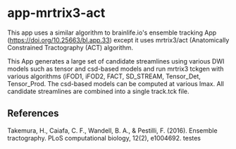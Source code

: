# app-mrtrix3-act

This app uses a similar algorithm to brainlife.io's ensemble tracking App (https://doi.org/10.25663/bl.app.33) except it uses mrtrix3/act (Anatomically Constrained Tractography (ACT) algorithm. 

This App generates a large set of candidate streamlines using various DWI models such as tensor and csd-based models and run mrtrix3 tckgen with various algorithms (iFOD1, iFOD2, FACT, SD_STREAM, Tensor_Det, Tensor_Prod. The csd-based models can be computed at various lmax. All candidate streamlines are combined into a single track.tck file.

## References

Takemura, H., Caiafa, C. F., Wandell, B. A., & Pestilli, F. (2016). Ensemble tractography. PLoS computational biology, 12(2), e1004692.
testes
